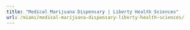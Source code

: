 ```yaml
---
title: "Medical Marijuana Dispensary | Liberty Health Sciences"
url: /miami/medical-marijuana-dispensary-liberty-health-sciences/
---
```

